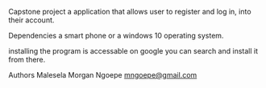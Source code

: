 Capstone project
a application that allows user to register and log in, into their account.

Dependencies
a smart phone or a windows 10 operating system.

installing
the program is accessable on google you can search and install it from there.

Authors 
Malesela Morgan Ngoepe
mngoepe@gmail.com
